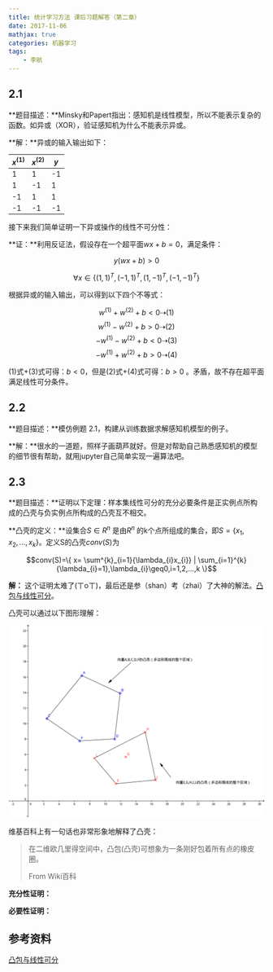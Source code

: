 ```yaml
---
title: 统计学习方法 课后习题解答（第二章）
date: 2017-11-06
mathjax: true
categories: 机器学习
tags:
	- 李航
---
```


## 2.1

**题目描述：**Minsky和Papert指出：感知机是线性模型，所以不能表示复杂的函数。如异或（XOR），验证感知机为什么不能表示异或。

**解：**异或的输入输出如下：

| $x^{(1)}$ | $x^{(2)}$ | $y$  |
| --------- | --------- | ---- |
| 1         | 1         | -1   |
| 1         | -1        | 1    |
| -1        | 1         | 1    |
| -1        | -1        | -1   |

接下来我们简单证明一下异或操作的线性不可分性：

**证：**利用反证法，假设存在一个超平面$wx+b=0$，满足条件：

$$ y(wx+b)>0$$

$$\forall x\in{\{(1,1)^{T},(-1,1)^{T},(1,-1)^{T},(-1,-1)^{T}\}}$$

根据异或的输入输出，可以得到以下四个不等式：

$$w^{(1)}+w^{(2)}+b < 0 \dashrightarrow(1)$$
$$w^{(1)}-w^{(2)}+b > 0\dashrightarrow(2)$$
$$-w^{(1)}-w^{(2)}+b < 0 \dashrightarrow(3)$$
$$-w^{(1)}+w^{(2)}+b > 0\dashrightarrow(4)$$

(1)式+(3)式可得：$b<0$，但是(2)式+(4)式可得：$b>0$ 。矛盾，故不存在超平面满足线性可分条件。

## 2.2

**题目描述：**模仿例题 2.1，构建从训练数据求解感知机模型的例子。

**解：**很水的一道题，照样子画葫芦就好。但是对帮助自己熟悉感知机的模型的细节很有帮助，就用jupyter自己简单实现一遍算法吧。



## 2.3

**题目描述：**证明以下定理：样本集线性可分的充分必要条件是正实例点所构成的凸壳与负实例点所构成的凸壳互不相交。

**凸壳的定义：**设集合$S \in R^{n}$ 是由$R^{n}$ 的k个点所组成的集合，即$S = \{x_{1},x_{2},...,x_{k}\}$。定义S的凸壳$conv(S)$为

$$conv(S)=\{ x= \sum^{k}_{i=1}{\lambda_{i}x_{i}}  | \sum_{i=1}^{k}{\lambda_{i}=1},\lambda_{i}\geq0,i=1,2,...,k     \}$$

**解：** 这个证明太难了(ㄒoㄒ)，最后还是参（shan）考（zhai）了大神的解法。[凸包与线性可分](http://blog.csdn.net/y954877035/article/details/52210734)。

凸壳可以通过以下图形理解：

![](lh-solution-chap-2/lh2.png)

维基百科上有一句话也非常形象地解释了凸壳：

> 在二维欧几里得空间中，凸包(凸壳)可想象为一条刚好包着所有点的橡皮圈。
>
> From Wiki百科

**充分性证明：**

**必要性证明：**

## 参考资料

[凸包与线性可分](http://blog.csdn.net/y954877035/article/details/52210734)

